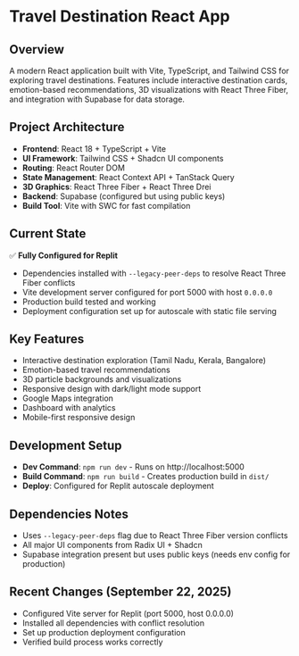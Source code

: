 # Travel Destination React App

## Overview
A modern React application built with Vite, TypeScript, and Tailwind CSS for exploring travel destinations. Features include interactive destination cards, emotion-based recommendations, 3D visualizations with React Three Fiber, and integration with Supabase for data storage.

## Project Architecture
- **Frontend**: React 18 + TypeScript + Vite
- **UI Framework**: Tailwind CSS + Shadcn UI components
- **Routing**: React Router DOM
- **State Management**: React Context API + TanStack Query
- **3D Graphics**: React Three Fiber + React Three Drei
- **Backend**: Supabase (configured but using public keys)
- **Build Tool**: Vite with SWC for fast compilation

## Current State
✅ **Fully Configured for Replit**
- Dependencies installed with `--legacy-peer-deps` to resolve React Three Fiber conflicts
- Vite development server configured for port 5000 with host `0.0.0.0`
- Production build tested and working
- Deployment configuration set up for autoscale with static file serving

## Key Features
- Interactive destination exploration (Tamil Nadu, Kerala, Bangalore)
- Emotion-based travel recommendations
- 3D particle backgrounds and visualizations
- Responsive design with dark/light mode support
- Google Maps integration
- Dashboard with analytics
- Mobile-first responsive design

## Development Setup
- **Dev Command**: `npm run dev` - Runs on http://localhost:5000
- **Build Command**: `npm run build` - Creates production build in `dist/`
- **Deploy**: Configured for Replit autoscale deployment

## Dependencies Notes
- Uses `--legacy-peer-deps` flag due to React Three Fiber version conflicts
- All major UI components from Radix UI + Shadcn
- Supabase integration present but uses public keys (needs env config for production)

## Recent Changes (September 22, 2025)
- Configured Vite server for Replit (port 5000, host 0.0.0.0)
- Installed all dependencies with conflict resolution
- Set up production deployment configuration
- Verified build process works correctly
